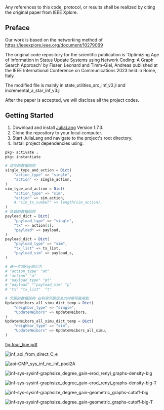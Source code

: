 
Any references to this code, protocol, or results shall be realized by citing the original paper from IEEE Xplore.

## Preface
Our work is based on the networking method of https://ieeexplore.ieee.org/document/10279069

The original code repository for the scientific publication is 'Optimizing Age of Information in Status Update Systems using Network Coding: A Graph Search Approach' by Fisser, Leonard and Timm-Giel, Andreas published at the IEEE International Conference on Communications 2023 held in Rome, Italy.

The modified file is mainly in state_utilities_src_inf_v3.jl and incremental_a_star_inf_v3.jl

After the paper is accepted, we will disclose all the project codes.

## Getting Started
1. Download and install [JuliaLang](https://julialang.org/downloads/oldreleases/) Version 1.7.3.
2. Clone the repository to your local computer.
3. Start JuliaLang and navigate to the project's root directory.
4. Install project dependencies using:
```julia
pkg> activate .
pkg> instantiate
```

```julia
# 动作的数据结构
single_type_and_action = Dict(
    "action_type" => "single",
    "action" => single_action,
)
sim_type_and_action = Dict(
    "action_type" => "sim",
    "action" => sim_action,
    # "sim_tx_number" => length(sim_action),
)
# 负载的数据结构
payload_dict = Dict(
    "payload_type" => "single",
    "tx" => action[1],
    "payload" => payload,
)
payload_dict = Dict(
    "payload_type" => "sim",
    "tx_list" => tx_list,
    "payload_sim" => payload_s,
)

# 进一步将Key简化为
# "action_type" "at"
# "action" "a"
# "payload_type" "pt"
# "payload" ""payload_sim" "p"
# "tx” "tx_list"  "t"

# 邻居的数据结构 在利用邻居信息的时候可能用到
UpdateNeibors_all_simu_dict_temp = Dict(
    "neighbor_type" => "single",
    "UpdateNeibors" => UpdateNeibors,
)
UpdateNeibors_all_simu_dict_temp = Dict(
    "neighbor_type" => "sim",
    "UpdateNeibors" => UpdateNeibors_all_simu,
)
```



 [fig.four_line.pdf](git_figure\fig.four_line.pdf) 

![inf_aoi_from_direct_C_e](git_figure\inf_aoi_from_direct_C_e.png)



![aoi-CMP_sys_inf_nc_inf_pool2A](git_figure\aoi-CMP_sys_inf_nc_inf_pool2A.png)

![inf-sys-sysinf-graphsize_degree_gain-erod_renyi_graphs-density-big](git_figure\inf-sys-sysinf-graphsize_degree_gain-erod_renyi_graphs-density-big.png)

![inf-sys-sysinf-graphsize_degree_gain-erod_renyi_graphs-density-big-T](git_figure\inf-sys-sysinf-graphsize_degree_gain-erod_renyi_graphs-density-big-T.png)

![inf-sys-sysinf-graphsize_degree_gain-geometric_graphs-cutoff-big](git_figure\inf-sys-sysinf-graphsize_degree_gain-geometric_graphs-cutoff-big.png)

![inf-sys-sysinf-graphsize_degree_gain-geometric_graphs-cutoff-big-T](git_figure/inf-sys-sysinf-graphsize_degree_gain-geometric_graphs-cutoff-big-T.png)
